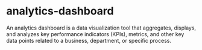 # analytics-dashboard
An analytics dashboard is a data visualization tool that aggregates, displays, and analyzes key performance indicators (KPIs), metrics, and other key data points related to a business, department, or specific process.
